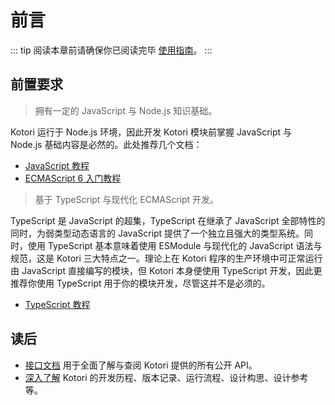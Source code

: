# 前言

::: tip
阅读本章前请确保你已阅读完毕 [使用指南](../basic/start)。
:::

## 前置要求

> 拥有一定的 JavaScript 与 Node.js 知识基础。

Kotori 运行于 Node.js 环境，因此开发 Kotori 模块前掌握 JavaScript 与 Node.js 基础内容是必然的。此处推荐几个文档：

- [JavaScript 教程](https://wangdoc.com/javascript)
- [ECMAScript 6 入门教程](https://es6.ruanyifeng.com/)

> 基于 TypeScript 与现代化 ECMAScript 开发。

TypeScript 是 JavaScript 的超集，TypeScript 在继承了 JavaScript 全部特性的同时，为弱类型动态语言的 JavaScript 提供了一个独立且强大的类型系统。同时，使用 TypeScript 基本意味着使用 ESModule 与现代化的 JavaScript 语法与规范，这是 Kotori 三大特点之一。理论上在 Kotori 程序的生产环境中可正常运行由 JavaScript 直接编写的模块，但 Kotori 本身便使用 TypeScript 开发，因此更推荐你使用 TypeScript 用于你的模块开发，尽管这并不是必须的。

- [TypeScript 教程](https://wangdoc.com/typescript)

## 读后

- [接口文档](../api/)
  用于全面了解与查阅 Kotori 提供的所有公开 API。
- [深入了解](../advanced/)
  Kotori 的开发历程、版本记录、运行流程、设计构思、设计参考等。
